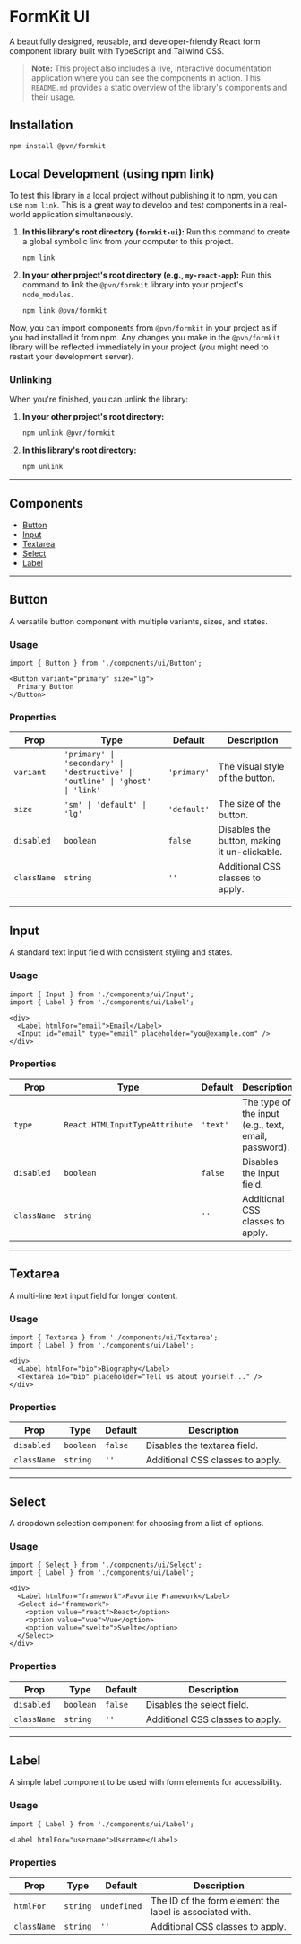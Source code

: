 # FormKit UI

A beautifully designed, reusable, and developer-friendly React form component library built with TypeScript and Tailwind CSS.

> **Note:** This project also includes a live, interactive documentation application where you can see the components in action. This `README.md` provides a static overview of the library's components and their usage.

## Installation

```bash
npm install @pvn/formkit
```

## Local Development (using npm link)

To test this library in a local project without publishing it to npm, you can use `npm link`. This is a great way to develop and test components in a real-world application simultaneously.

1.  **In this library's root directory (`formkit-ui`):**
    Run this command to create a global symbolic link from your computer to this project.

    ```bash
    npm link
    ```

2.  **In your other project's root directory (e.g., `my-react-app`):**
    Run this command to link the `@pvn/formkit` library into your project's `node_modules`.

    ```bash
    npm link @pvn/formkit
    ```

Now, you can import components from `@pvn/formkit` in your project as if you had installed it from npm. Any changes you make in the `@pvn/formkit` library will be reflected immediately in your project (you might need to restart your development server).

### Unlinking

When you're finished, you can unlink the library:

1.  **In your other project's root directory:**
    ```bash
    npm unlink @pvn/formkit
    ```

2.  **In this library's root directory:**
    ```bash
    npm unlink
    ```

---

## Components

- [Button](#button)
- [Input](#input)
- [Textarea](#textarea)
- [Select](#select)
- [Label](#label)

---

## Button

A versatile button component with multiple variants, sizes, and states.

### Usage

```tsx
import { Button } from './components/ui/Button';

<Button variant="primary" size="lg">
  Primary Button
</Button>
```

### Properties

| Prop      | Type                                                              | Default     | Description                                      |
|-----------|-------------------------------------------------------------------|-------------|--------------------------------------------------|
| `variant` | `'primary' \| 'secondary' \| 'destructive' \| 'outline' \| 'ghost' \| 'link'` | `'primary'` | The visual style of the button.                  |
| `size`    | `'sm' \| 'default' \| 'lg'`                                         | `'default'` | The size of the button.                          |
| `disabled`| `boolean`                                                         | `false`     | Disables the button, making it un-clickable.     |
| `className`| `string`                                                         | `''`        | Additional CSS classes to apply.                 |

---

## Input

A standard text input field with consistent styling and states.

### Usage

```tsx
import { Input } from './components/ui/Input';
import { Label } from './components/ui/Label';

<div>
  <Label htmlFor="email">Email</Label>
  <Input id="email" type="email" placeholder="you@example.com" />
</div>
```

### Properties

| Prop      | Type                           | Default  | Description                                        |
|-----------|--------------------------------|----------|----------------------------------------------------|
| `type`    | `React.HTMLInputTypeAttribute` | `'text'` | The type of the input (e.g., text, email, password). |
| `disabled`| `boolean`                      | `false`  | Disables the input field.                          |
| `className`| `string`                      | `''`     | Additional CSS classes to apply.                   |

---

## Textarea

A multi-line text input field for longer content.

### Usage

```tsx
import { Textarea } from './components/ui/Textarea';
import { Label } from './components/ui/Label';

<div>
  <Label htmlFor="bio">Biography</Label>
  <Textarea id="bio" placeholder="Tell us about yourself..." />
</div>
```

### Properties

| Prop      | Type      | Default | Description                      |
|-----------|-----------|---------|----------------------------------|
| `disabled`| `boolean` | `false` | Disables the textarea field.     |
| `className`| `string`  | `''`    | Additional CSS classes to apply. |

---

## Select

A dropdown selection component for choosing from a list of options.

### Usage

```tsx
import { Select } from './components/ui/Select';
import { Label } from './components/ui/Label';

<div>
  <Label htmlFor="framework">Favorite Framework</Label>
  <Select id="framework">
    <option value="react">React</option>
    <option value="vue">Vue</option>
    <option value="svelte">Svelte</option>
  </Select>
</div>
```

### Properties

| Prop      | Type      | Default | Description                  |
|-----------|-----------|---------|------------------------------|
| `disabled`| `boolean` | `false` | Disables the select field.   |
| `className`| `string`  | `''`    | Additional CSS classes to apply. |

---

## Label

A simple label component to be used with form elements for accessibility.

### Usage

```tsx
import { Label } from './components/ui/Label';

<Label htmlFor="username">Username</Label>
```

### Properties

| Prop      | Type     | Default     | Description                                              |
|-----------|----------|-------------|----------------------------------------------------------|
| `htmlFor` | `string` | `undefined` | The ID of the form element the label is associated with. |
| `className`| `string` | `''`        | Additional CSS classes to apply.                         |